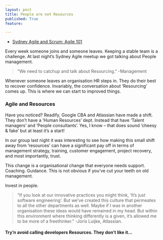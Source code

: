 ```yaml
---
layout: post
title: People are not Resources
published: True
feature: 

---
```


*   [Sydney Agile and Scrum: Agile 101](http://www.meetup.com/Agile-Sydney/events/155726342/)

Every week someone joins and someone leaves. Keeping a stable team is a challenge. At last night’s Sydney Agile meetup we got talking about People management.

> “We need to catchup and talk about Resourcing.” -Management

Whenever someone leaves an organisation HR steps in. They do their best to recover confidence. Invariably, the conversation about ‘Resourcing’ comes up. This is where we can start to improved things.

### Agile and Resources

Have you noticed? Readify, Google CBA and Atlassian have made a shift. They don’t have a ‘Human Resources’ dept. Instead that have ‘Talent managers’ and ‘People consultants’. Yes, I know – that does sound ‘cheesy & fake’ but at least it’s a start!

In our group last night it was interesting to see how making this small shift away from ‘resources’ can have a significant pay off in terms of management strategy, training, customer engagement, project recovery, and most importantly, trust.

This change is a organisational change that everyone needs support. Coaching. Guidance. This is not obvious if you’ve cut your teeth on old management.

Invest in people.

> “If you look at our innovative practices you might think, ‘It’s just software engineering’. But we’ve created this culture that permeates to all the other departments as well. Maybe if I was in another organisation these ideas would have remained in my head. But within this environment where thinking differently is a given, it’s allowed me to be more of a freethinker.” -Joris Luijke, Atlassian.

#### Try’n avoid calling developers Resources. They don’t like it…